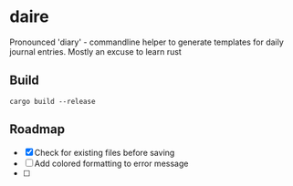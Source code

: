 # daire
Pronounced 'diary' - commandline helper to generate templates for daily journal entries. Mostly an excuse to learn rust

## Build
`cargo build --release`

## Roadmap

- [x] Check for existing files before saving
- [ ] Add colored formatting to error message
- [ ] 